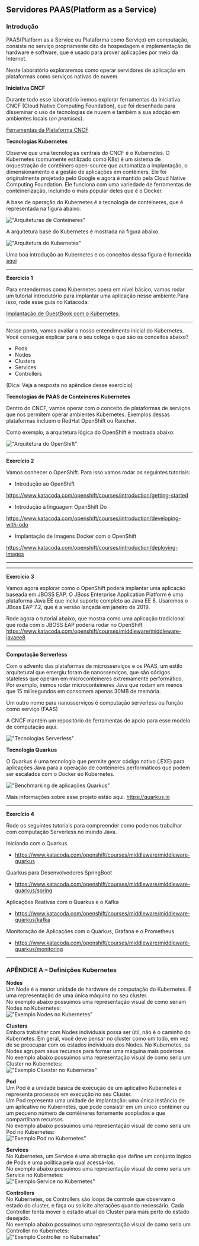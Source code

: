 ## Servidores PAAS(Platform as a Service)

### Introdução
PAAS(Platform as a Service ou Plataforma como Serviço) em computação, consiste no serviço propriamente dito de hospedagem e implementação de hardware e 
software, que é usado para prover aplicações por meio da Internet.

Neste laboratório exploraremos como operar servidores de aplicação em plataformas como serviços nativas de nuvem.

**Iniciativa CNCF**

Durante todo esse laboratório iremos explorar ferramentas da iniciativa CNCF (Cloud Native Computing Foundation), 
que foi desenhada para disseminar o uso de tecnologias de nuvem e também a sua adoção em ambientes locais (*on premises*).

[Ferramentas da Plataforma CNCF](https://landscape.cncf.io/images/landscape.png)


**Tecnologias Kubernetes**

Observe que uma tecnologias centrais do CNCF é o Kubernetes. 
O Kubernetes (comumente estilizado como K8s) é um sistema de orquestração de contêiners open-source que automatiza 
a implantação, o dimensionamento e a gestão de aplicações em contêiners.
Ele foi originalmente projetado pelo Google e agora é mantido pela Cloud Native Computing Foundation.
Ele funciona com uma variedade de ferramentas de conteinerização, incluindo o mais popular deles que é o Docker.

A base de operação do Kubernetes é a tecnologia de conteineres, que é representada na figura abaixo.

!["Arquiteturas de Conteineres"](https://d33wubrfki0l68.cloudfront.net/26a177ede4d7b032362289c6fccd448fc4a91174/eb693/images/docs/container_evolution.svg)

A arquitetura base do Kubernetes é mostrada na figura abaixo.

!["Arquitetura do Kubernetes"](http://blog.newrelic.com/wp-content/uploads/kubernetes_architecture.jpg)

Uma boa introdução ao Kubernetes e os conceitos dessa figura é fornecida [aqui](https://medium.com/google-cloud/kubernetes-101-pods-nodes-containers-and-clusters-c1509e409e16)

---

**Exercicio 1**

Para entendermos como Kubernetes opera em nível básico, vamos rodar um tutorial introdutório para implantar uma aplicação nesse ambiente.Para isso, rode esse guia no Katacoda:

[Implantação de GuestBook com o Kubernetes.](https://www.katacoda.com/courses/kubernetes/guestbook)

---

Nesse ponto, vamos avaliar o nosso entendimento inicial do Kubernetes. 
Você consegue explicar para o seu colega o que são os conceitos abaixo?

* Pods
* Nodes
* Clusters
* Services
* Controllers

(Dica: Veja a resposta no apêndice desse exercício)

**Tecnologias de PAAS de Conteineres Kubernetes**

Dentro do CNCF, vamos operar com o conceito de plataformas de serviços que nos permitem operar ambientes Kubernetes.
Exemplos dessas plataformas incluem o RedHat OpenShift ou Rancher.

Como exemplo, a arquitetura lógica do OpenShift é mostrada abaixo:

!["Arquitetura do OpenShift"](https://www.openshift.com/hubfs/images/illustrations/marketure-diagram.svg)

---

**Exercício 2**

Vamos conhecer o OpenShift. Para isso vamos rodar os seguintes tutoriais:

* Introdução ao OpenShift

https://www.katacoda.com/openshift/courses/introduction/getting-started

* Introdução à linguagem OpenShift Do

https://www.katacoda.com/openshift/courses/introduction/developing-with-odo


* Implantação de Imagens Docker com o OpenShift

https://www.katacoda.com/openshift/courses/introduction/deploying-images

---

---

**Exercício 3**

Vamos agora explorar como o OpenShift poderá implantar uma aplicação baseada em JBOSS EAP. O JBoss Enterprise Application Platform é uma plataforma Java EE que inclui suporte completo ao Java EE 8. Usaremos o JBoss EAP 7.2, que é a versão lançada em janeiro de 2019.


Rode agora o tutorial abaixo, que mostra como uma aplicação tradicional que roda com o JBOSS EAP poderia rodar no OpenShift
https://www.katacoda.com/openshift/courses/middleware/middleware-javaee8

---

**Computação Serverless**

Com o advento das plataformas de microsserviços e os PAAS, um estilo arquitetural que emergiu foram de nanosserviços, que são códigos stateless que operam em microconteineres extremamente performático. Por exemplo, iremos rodar microconteineres Java que rodam em menos que 15 milisegundos em consomem apenas 30MB de memória.

Um outro nome para  nanosserviços é computação serverless ou função como serviço (FAAS)

A CNCF mantém um repositório de ferramentas de apoio para esse modelo de computação aqui.

!["Tecnologias Serverless"](https://camo.githubusercontent.com/cf8850bf0659f87f8fe82f0fcdd79f01dbd95880/68747470733a2f2f6c616e6473636170652e636e63662e696f2f696d616765732f7365727665726c6573732e706e67)

**Tecnologia Quarkus**

O Quarkus é uma tecnologia que permite gerar código nativo (.EXE) para aplicações Java para a operação de conteineres performáticos que podem ser escalados com o Docker eo Kubernetes. 

!["Benchmarking de aplicações Quarkus"](https://quarkus.io/assets/images/quarkus_metrics_graphic_bootmem_wide.png)

Mais informações sobre esse projeto estão aqui.
https://quarkus.io

---
**Exercício 4**

Rode os seguintes tutoriais para compreender como podemos trabalhar com computação Serverless no mundo Java.

Iniciando com o Quarkus

* https://www.katacoda.com/openshift/courses/middleware/middleware-quarkus

Quarkus para Desenvolvedores SpringBoot

* https://www.katacoda.com/openshift/courses/middleware/middleware-quarkus/spring

Aplicações Reativas com o Quarkus e o Kafka

* https://www.katacoda.com/openshift/courses/middleware/middleware-quarkus/kafka

Monitoração de Aplicações com o Quarkus, Grafana e o Prometheus

* https://www.katacoda.com/openshift/courses/middleware/middleware-quarkus/monitoring

---

### APÊNDICE A – Definições Kubernetes
**Nodes**<br/>
Um Node é a menor unidade de hardware de computação do Kubernetes. É uma representação de uma única máquina no seu cluster.<br/>
No exemplo abaixo possuímos uma representação visual de como seriam Nodes no Kubernetes:<br/>
!["Exemplo Nodes no Kubernetes"](https://miro.medium.com/max/3465/1*uyMd-QxYaOk_APwtuScsOg.png)

**Clusters**<br/>
Embora trabalhar com Nodes individuais possa ser útil, não é o caminho do Kubernetes. Em geral, você deve pensar no cluster como um todo, em vez de se preocupar com os estados 
individuais dos Nodes. No Kubernetes, os Nodes agrupam seus recursos para formar uma máquina mais poderosa.<br/>
No exemplo abaixo possuímos uma representação visual de como seria um Cluster no Kubernetes:<br/>
!["Exemplo Cluester no Kubernetes"](https://miro.medium.com/max/3270/1*KoMzLETQeN-c63x7xzSKPw.png)

**Pod**<br/>
Um Pod é a unidade básica de execução de um aplicativo Kubernetes e representa processos em execução no seu Cluster.<br/>
Um Pod representa uma unidade de implantação: uma única instância de um aplicativo no Kubernetes, que pode consistir em um único contêiner ou um pequeno número de contêineres 
fortemente acoplados e que compartilham recursos.<br/>
No exemplo abaixo possuímos uma representação visual de como seria um Pod no Kubernetes:<br/>
!["Exemplo Pod no Kubernetes"](https://miro.medium.com/max/6000/1*8OD0MgDNu3Csq0tGpS8Obg.png)

**Services**<br/>
No Kubernetes, um Service é uma abstração que define um conjunto lógico de Pods e uma política pela qual acessá-los.<br/>
No exemplo abaixo possuímos uma representação visual de como seria um Service no Kubernetes:<br/>
!["Exemplo Service no Kubernetes"](https://linuxacademy.com/site-content/uploads/2019/05/Screen-Shot-2019-04-17-at-10.58.43-AM-1024x769.png?x96242)

**Controllers**<br/>
No Kubernetes, os Controllers são loops de controle que observam o estado do cluster, e faça ou solicite alterações quando necessário. Cada Controller tenta mover o estado 
atual do Cluster para mais perto do estado desejado.<br/>
No exemplo abaixo possuímos uma representação visual de como seria um Controller no Kubernetes:<br/>
!["Exemplo Controller no Kubernetes"](https://miro.medium.com/max/911/1*iI8uFsPRBY5m_g_WW4huMQ.png)
